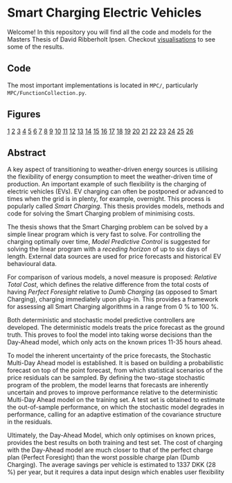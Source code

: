 # Smart Charging Electric Vehicles
Welcome!
In this repository you will find all the code and models for the Masters Thesis of David Ribberholt Ipsen.
Checkout [visualisations](https://davidripsen.github.io/code_Smart_Charging/) to see some of the results.

## Code
The most important implementations is located in `MPC/`, particularly `MPC/FunctionCollection.py`.

## Figures
[1](https://davidripsen.github.io/code_Smart_Charging/_figures/spotprices)
[2](https://davidripsen.github.io/code_Smart_Charging/_figures/infeasibles.html)
[3](https://davidripsen.github.io/code_Smart_Charging/_figures/assumptions_id10885.html)
[4](https://davidripsen.github.io/code_Smart_Charging/_figures/Day-Ahead%20Smart%20Charge%20of%20vehicle%20=%20853_mpc.html)
[5](https://davidripsen.github.io/code_Smart_Charging/_figures/Dumb%20Charge%20of%20vehicle%20=%20853%20(r%20=%200.9)_mpc.html)
[6](https://davidripsen.github.io/code_Smart_Charging/_figures/efficiency_id10885.html)
[7](https://davidripsen.github.io/code_Smart_Charging/_figures/mediods_vs_scenarios.html)
[8](https://davidripsen.github.io/code_Smart_Charging/_figures/Montas%20Smart%20Charge%20(dif.%20plug-in)%20of%20vehicle%20=%20853_mpc.html)
[9](https://davidripsen.github.io/code_Smart_Charging/_figures/Multi-Day%20Smart%20Charge%20(h%20=%204%20days)%20of%20vehicle%20=%20853_mpc.html)
[10](https://davidripsen.github.io/code_Smart_Charging/_figures/Perfect%20Foresight%20of%20vehicle%20=%20853_mpc.html)
[11](https://davidripsen.github.io/code_Smart_Charging/_figures/resultsBoxplot.html)
[12](https://davidripsen.github.io/code_Smart_Charging/_figures/resultsBoxplot2.html)
[13](https://davidripsen.github.io/code_Smart_Charging/_figures/spotprices.html)
[14](https://davidripsen.github.io/code_Smart_Charging/_figures/Stochastic%20Smart%20Charge%20(h%20=%204%20days)%20of%20vehicle%20=%20853_mpc.html)
[15](https://davidripsen.github.io/code_Smart_Charging/_figures/Stochastic-kMediods%20SC%20(h%20=%204%20days)%20of%20vehicle%20=%20853_mpc.html)
[16](https://davidripsen.github.io/code_Smart_Charging/_figures/use_curves_id13923.html)
[17](https://davidripsen.github.io/code_Smart_Charging/_figures/Covariance_matrix_of_residuals_Carnot.html)
[18](https://davidripsen.github.io/code_Smart_Charging/_figures/diurnal_weekly_CABLE_PLUGGED_IN_AT.html)
[19](https://davidripsen.github.io/code_Smart_Charging/_figures/diurnal_weekly_PLANNED_PICKUP_AT.html)
[20](https://davidripsen.github.io/code_Smart_Charging/_figures/diurnal_weekly_RELEASED_AT.html)
[21](https://davidripsen.github.io/code_Smart_Charging/_figures/Histograms_of_residuals_per_timestep_Carnot.gif)
[22](https://davidripsen.github.io/code_Smart_Charging/_figures/Mean_of_residuals_per_timestep_Carnot.html)
[23](https://davidripsen.github.io/code_Smart_Charging/_figures/PlainProfile_id10885.html)
[24](https://davidripsen.github.io/code_Smart_Charging/_figures/PlainProfile_id24727.html)
[25](https://davidripsen.github.io/code_Smart_Charging/_figures/PredictionMovie_Carnot.gif)
[26](https://davidripsen.github.io/code_Smart_Charging/_figures/Samples_from_multivariate_normal_distribution_Carnot.html)

## Abstract
A key aspect of transitioning to weather-driven energy sources is utilising the flexibility of energy consumption to meet the weather-driven time of production. An important example of such flexibility is the charging of electric vehicles (EVs). EV charging can often be postponed or advanced to times when the grid is in plenty, for example, overnight. This process is popularly called *Smart Charging*. This thesis provides models, methods and code for solving the Smart Charging problem of minimising costs.

The thesis shows that the Smart Charging problem can be solved by a simple linear program which is very fast to solve. For controlling the charging optimally over time, *Model Predictive Control* is suggested for solving the linear program with a *receding horizon* of up to six days of length. External data sources are used for price forecasts and historical EV behavioural data.

For comparison of various models, a novel measure is proposed: *Relative Total Cost*, which defines the relative difference from the total costs of having *Perfect Foresight* relative to *Dumb Charging* (as opposed to Smart Charging), charging immediately upon plug-in. This provides a framework for assessing all Smart Charging algorithms in a range from 0 % to 100 %.

Both deterministic and stochastic model predictive controllers are developed. The deterministic models treats the price forecast as the ground truth. This proves to fool the model into taking worse decisions than the Day-Ahead model, which only acts on the known prices 11-35 hours ahead.

To model the inherent uncertainty of the price forecasts, the Stochastic Multi-Day Ahead model is established. It is based on building a probabilistic forecast on top of the point forecast, from which statistical scenarios of the price residuals can be sampled. By defining the two-stage stochastic program of the problem, the model learns that forecasts are inherently uncertain and proves to improve performance relative to the deterministic Multi-Day Ahead model on the training set. A test set is obtained to estimate the out-of-sample performance, on which the stochastic model degrades in performance, calling for an adaptive estimation of the covariance structure in the residuals. 

Ultimately, the Day-Ahead Model, which only optimises on known prices, provides the best results on both training and test set. The cost of charging with the Day-Ahead model are much closer to that of the perfect charge plan (Perfect Foresight) than the worst possible charge plan (Dumb Charging). The average savings per vehicle is estimated to 1337 DKK (28 %) per year, but it requires a data input design which enables user flexibility

